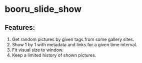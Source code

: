 # booru_slide_show

## Features:

1. Get random pictures by given tags from some gallery sites.
2. Show 1 by 1 with metadata and links for a given time interval.
3. Fit visual size to window.
4. Keep a limited history of shown pictures.
